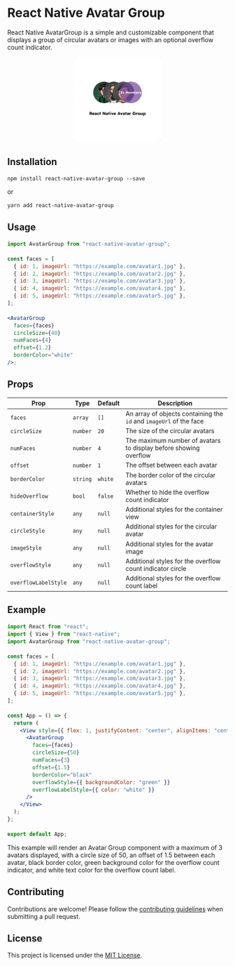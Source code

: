 # React Native Avatar Group

React Native AvatarGroup is a simple and customizable component that displays a group of circular avatars or images with an optional overflow count indicator.

<div align="center">
  <img src="assets/screenshot.jpeg" alt="React Native Group Avatar" width="200"/>
</div>

## Installation

```
npm install react-native-avatar-group --save
```

or

```
yarn add react-native-avatar-group
```

## Usage

```jsx
import AvatarGroup from "react-native-avatar-group";

const faces = [
  { id: 1, imageUrl: "https://example.com/avatar1.jpg" },
  { id: 2, imageUrl: "https://example.com/avatar2.jpg" },
  { id: 3, imageUrl: "https://example.com/avatar3.jpg" },
  { id: 4, imageUrl: "https://example.com/avatar4.jpg" },
  { id: 5, imageUrl: "https://example.com/avatar5.jpg" },
];

<AvatarGroup
  faces={faces}
  circleSize={40}
  numFaces={4}
  offset={1.2}
  borderColor="white"
/>;
```

## Props

| Prop                 | Type     | Default | Description                                                        |
| -------------------- | -------- | ------- | ------------------------------------------------------------------ |
| `faces`              | `array`  | `[]`    | An array of objects containing the `id` and `imageUrl` of the face |
| `circleSize`         | `number` | `20`    | The size of the circular avatars                                   |
| `numFaces`           | `number` | `4`     | The maximum number of avatars to display before showing overflow   |
| `offset`             | `number` | `1`     | The offset between each avatar                                     |
| `borderColor`        | `string` | `white` | The border color of the circular avatars                           |
| `hideOverflow`       | `bool`   | `false` | Whether to hide the overflow count indicator                       |
| `containerStyle`     | `any`    | `null`  | Additional styles for the container view                           |
| `circleStyle`        | `any`    | `null`  | Additional styles for the circular avatar                          |
| `imageStyle`         | `any`    | `null`  | Additional styles for the avatar image                             |
| `overflowStyle`      | `any`    | `null`  | Additional styles for the overflow count indicator circle          |
| `overflowLabelStyle` | `any`    | `null`  | Additional styles for the overflow count label                     |

## Example

```jsx
import React from "react";
import { View } from "react-native";
import AvatarGroup from "react-native-avatar-group";

const faces = [
  { id: 1, imageUrl: "https://example.com/avatar1.jpg" },
  { id: 2, imageUrl: "https://example.com/avatar2.jpg" },
  { id: 3, imageUrl: "https://example.com/avatar3.jpg" },
  { id: 4, imageUrl: "https://example.com/avatar4.jpg" },
  { id: 5, imageUrl: "https://example.com/avatar5.jpg" },
];

const App = () => {
  return (
    <View style={{ flex: 1, justifyContent: "center", alignItems: "center" }}>
      <AvatarGroup
        faces={faces}
        circleSize={50}
        numFaces={3}
        offset={1.5}
        borderColor="black"
        overflowStyle={{ backgroundColor: "green" }}
        overflowLabelStyle={{ color: "white" }}
      />
    </View>
  );
};

export default App;
```

This example will render an Avatar Group component with a maximum of 3 avatars displayed, with a circle size of 50, an offset of 1.5 between each avatar, black border color, green background color for the overflow count indicator, and white text color for the overflow count label.

## Contributing

Contributions are welcome! Please follow the [contributing guidelines](CONTRIBUTING.md) when submitting a pull request.

## License

This project is licensed under the [MIT License](LICENSE).
